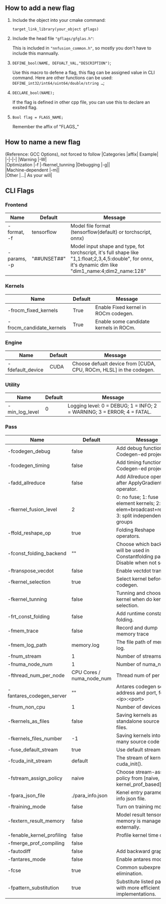 ## How to add a new flag

1. Include the object into your cmake command: 

   `target_link_library(your_object gflags)`
2. Include the head file `"gflags/gfglas.h"`:

   This is included in `"nnfusion_common.h"`, so mostly you don't have to include this mannually.
3. `DEFINE_bool(NAME, DEFUALT_VAL,"DESCRIPTION")`;

   Use this macro to defene a flag, this flag can be assigned value in CLI command. 
   Here are other functions can be used: `DEFINE_int32/int64/uint64/double/string …`;
4. `DECLARE_bool(NAME);`

   If the flag is defined in other cpp file, you can use this to declare an exsited flag.
5. `Bool flag = FLAGS_NAME;  `

   Remember the affix of "FLAGS_"

## How to name a new flag

(Reference: GCC Options), not forced to follow
|Categories	|affix|	Example|
|-|-|-|
|Warning	|-W|	
|Optimization	|-f	|-fkernel_tunning
|Debugging	|-g||	
|Machine-dependent	|-m||	
|Other	|…|	As your will|


## CLI Flags
### Frontend
|Name|Default|Message|
|-|-|-|
|-format, -f|tensorflow|Model file format (tensorflow(default) or torchscript, onnx)|
|-params, -p|"##UNSET##"|Model input shape and type, fot torchscript, it's full shape like \"1,1:float;2,3,4,5:double\", for onnx, it's dynamic dim like \"dim1_name:4;dim2_name:128\"|

### Kernels
|Name|Default|Message|
|-|-|-|
|-frocm_fixed_kernels|True|Enable Fixed kernel in ROCm codegen.|
|-frocm_candidate_kernels|True|Enable some candidate kernels in ROCm.|

### Engine
|Name|Default|Message|
|-|-|-|
|-fdefault_device|CUDA|Choose defualt device from [CUDA, CPU, ROCm, HLSL] in the codegen.|

### Utility
|Name|Default|Message|
|-|-|-|
|-min_log_level|0|Logging level: 0 = DEBUG; 1 = INFO; 2 = WARNING; 3 = ERROR; 4 = FATAL.|

### Pass
|Name|Default|Message|
|-|-|-|
|-fcodegen_debug |false| Add debug functions in Codegen-ed project.|
|-fcodegen_timing|false| Add timing functions in Codegen-ed project.
|-fadd_allreduce|false|Add Allreduce operater after ApplyGradient operator.
|-fkernel_fusion_level|2|0: no fuse; 1: fuse element kernels; 2: fuse elem+broadcast+reshape; 3: split independent groups|
|-ffold_reshape_op|true|Folding Reshape operators.
|-fconst_folding_backend|""|Choose which backend will be used in Constantfolding pass. Disable when not set.
|-ftranspose_vecdot|false|Enable vectdot transpose.
|-fkernel_selection|true|Select kernel before codegen.
|-fkernel_tunning|false|Tunning and choose best kernel when do kernel selection.
|-frt_const_folding|false|Add runtime constant folding.
|-fmem_trace|false|Record and dump memory trace
|-fmem_log_path|memory.log|The file path of memory log.
|-fnum_stream|1|Number of streams.
|-fnuma_node_num|1|Number of numa_node.
|-fthread_num_per_node|CPU Cores / numa_node_num|Thread num of per node.
|-fantares_codegen_server|""|Antares codegen server address and port, format: \<ip\>:\<port\>
|-fnum_non_cpu|1|Number of devices.
|-fkernels_as_files|false|Saving kernels as standalone source code files.
|-fkernels_files_number|-1|Saving kernels into how many source code files.
|-fuse_default_stream|true|Use default stream.
|-fcuda_init_stream|default|The stream of kernels in cuda_init().
|-fstream_assign_policy|naive|Choose stream-assign policy from [naive, kernel_prof_based].
|-fpara_json_file|./para_info.json|Kenel entry parameter info json file.
|-ftraining_mode|false|Turn on training mode.
|-fextern_result_memory|false|Model result tensor memory is managed externally.
|-fenable_kernel_profiling|false|Profile kernel time cost.
|-fmerge_prof_compiling|false|
|-fautodiff|false|Add backward graph.
|-fantares_mode|false|Enable antares mode.
|-fcse|true|Common subexpression elimination.
|-fpattern_substitution|true|Substitute listed patterns with more efficient implementations.










